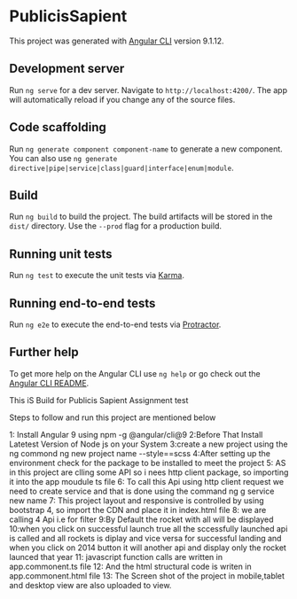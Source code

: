 # PublicisSapient

This project was generated with [Angular CLI](https://github.com/angular/angular-cli) version 9.1.12.

## Development server

Run `ng serve` for a dev server. Navigate to `http://localhost:4200/`. The app will automatically reload if you change any of the source files.

## Code scaffolding

Run `ng generate component component-name` to generate a new component. You can also use `ng generate directive|pipe|service|class|guard|interface|enum|module`.

## Build

Run `ng build` to build the project. The build artifacts will be stored in the `dist/` directory. Use the `--prod` flag for a production build.

## Running unit tests

Run `ng test` to execute the unit tests via [Karma](https://karma-runner.github.io).

## Running end-to-end tests

Run `ng e2e` to execute the end-to-end tests via [Protractor](http://www.protractortest.org/).

## Further help

To get more help on the Angular CLI use `ng help` or go check out the [Angular CLI README](https://github.com/angular/angular-cli/blob/master/README.md).


This iS Build for Publicis Sapient Assignment test

Steps to follow and run this project are mentioned below

1: Install Angular 9 using npm -g @angular/cli@9
2:Before That Install Latetest Version of Node js on your System
3:create a new project using the ng commond ng new project name --style==scss
4:After setting up the environment check for the package to be installed to meet the project
5: AS in this project are clling some API so i nees http client package, so importing it into the app moudule ts file
6: To call this Api using http client request we need to create service and that is done using the command ng g service new name
7: This project layout and responsive is controlled by using bootstrap 4, so import the CDN and place it in index.html file
8: we are calling 4 Api i.e for filter 
9:By Default the rocket with all will be displayed 
10:when you click on successful launch true all the sccessfully launched api is called and all rockets is diplay and vice versa for successful landing and when you click on 2014 button it will another api and display only the rocket launced that year
11: javascript function calls are written in  app.commonent.ts file
12: And the html structural code is writen in app.commonent.html file
13: The Screen shot of the project in mobile,tablet and desktop view are also uploaded to view.


